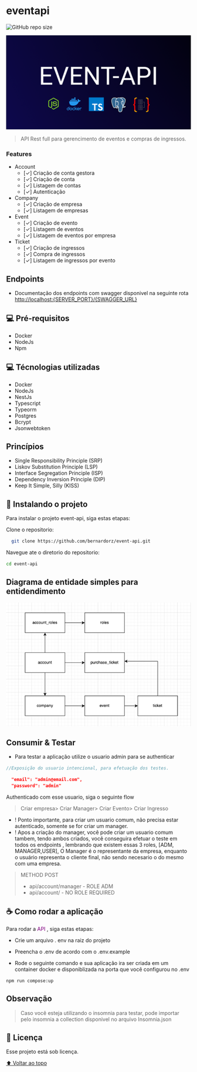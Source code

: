 # eventapi

<!---Esses são exemplos. Veja https://shields.io para outras pessoas ou para personalizar este conjunto de escudos. Você pode querer incluir dependências, status do projeto e informações de licença aqui--->

![GitHub repo size](https://img.shields.io/github/repo-size/iuricode/README-template?style=for-the-badge)

<img src="api-image.png" alt="image">

> API Rest full para gerencimento de eventos e compras de ingressos.


### Features
  * Account
    - [✓] Criação de conta gestora
    - [✓] Criação de conta
    - [✓] Listagem de contas
    - [✓] Autenticação
  * Company
    - [✓] Criação de empresa
    - [✓] Listagem de empresas
  * Event
    - [✓] Criação de evento
    - [✓] Listagem de eventos
    - [✓] Listagem de eventos por empresa
  * Ticket
    - [✓] Criação de ingressos
    - [✓] Compra de ingressos
    - [✓] Listagem de ingressos por evento


## Endpoints
 * Documentação dos endpoints com swagger disponivel na seguinte rota <http://localhost:{SERVER_PORT}/{SWAGGER_URL}>
## 💻 Pré-requisitos

* Docker
* NodeJs
* Npm


## 💻 Técnologias utilizadas

* Docker
* NodeJs
* NestJs
* Typescript
* Typeorm
* Postgres
* Bcrypt
* Jsonwebtoken
## Princípios
* Single Responsibility Principle (SRP)
* Liskov Substitution Principle (LSP)
* Interface Segregation Principle (ISP)
* Dependency Inversion Principle (DIP)
* Keep It Simple, Silly (KISS)



## 🚀 Instalando o projeto

Para instalar o projeto event-api, siga estas etapas:

Clone o repositorio:
```bash
  git clone https://github.com/bernardorz/event-api.git
```

Navegue ate o diretorio do repositorio:
```bash
cd event-api
```





## Diagrama de entidade simples para entidendimento 
<img src="entity-flow.png" alt="image">



## Consumir & Testar

* Para testar a aplicação utilize o usuario admin para se authenticar

```js
//Exposição do usuario intencional, para efetuação dos testes.
```
```json
  "email": "admin@email.com",
  "password": "admin"
```

Authenticado com esse usuario, siga o seguinte flow

>Criar empresa> Criar Manager> Criar Evento> Criar Ingresso

* ! Ponto importante, para criar um usuario comum, não precisa estar autenticado, somente se for criar um manager.
* ! Apos a criação do manager, você pode criar um usuario comum tambem, tendo ambos criados, você conseguira efetuar o teste em todos os endpoints
, lembrando que existem essas 3 roles, [ADM, MANAGER,USER], O Manager é o representante da empresa, enquanto o usuário representa o cliente final, não sendo necesario o do mesmo com uma empresa.
> METHOD POST
> * api/account/manager - ROLE ADM
> * api/account/ - NO ROLE REQUIRED

## ☕ Como rodar a aplicação

Para rodar a <span style="color:purple"> API </span>, siga estas etapas:


* Crie um arquivo . env na raiz do projeto
* Preencha o .env de acordo com o .env.example

* Rode o seguinte comando e sua aplicação ira ser criada em um container docker e disponiblizada na porta que você configurou no .env
```
npm run compose:up
``` 


## Observação
> Caso você esteja utilizando o insomnia para testar, pode importar pelo insomnia a collection disponivel no arquivo Insomnia.json

## 📝 Licença

Esse projeto está sob licença.

[⬆ Voltar ao topo](#eventapi)<br>
